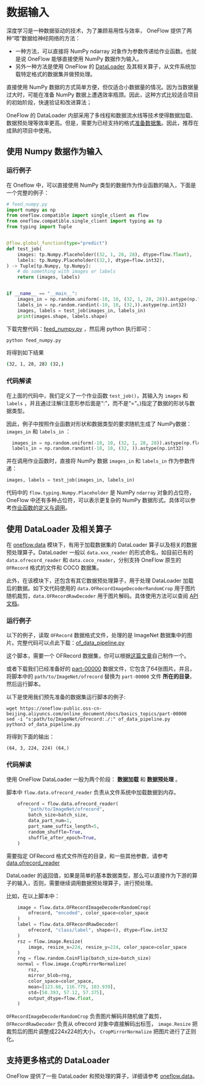 # 数据输入
深度学习是一种数据驱动的技术，为了兼顾易用性与效率， OneFlow 提供了两种“喂”数据给神经网络的方法：

- 一种方法，可以直接将 NumPy ndarray 对象作为参数传递给作业函数。也就是说 OneFlow 能够直接使用 NumPy 数据作为输入。
- 另外一种方法是使用 OneFlow 的 [DataLoader](https://oneflow.readthedocs.io/en/master/data.html) 及其相关算子，从文件系统加载特定格式的数据集并做预处理。


直接使用 NumPy 数据的方式简单方便，但仅适合小数据量的情况。因为当数据量过大时，可能在准备 NumPy 数据上遭遇效率瓶颈。因此，这种方式比较适合项目的初始阶段，快速验证和改进算法；

OneFlow 的 DataLoader 内部采用了多线程和数据流水线等技术使得数据加载、数据预处理等效率更高。但是，需要为已经支持的格式[准备数据集](../extended_topics/how_to_make_ofdataset.md)。因此，推荐在成熟的项目中使用。


## 使用 Numpy 数据作为输入
### 运行例子

在 Oneflow 中，可以直接使用 NumPy 类型的数据作为作业函数的输入，下面是一个完整的例子：

```python
# feed_numpy.py
import numpy as np
from oneflow.compatible import single_client as flow
from oneflow.compatible.single_client import typing as tp
from typing import Tuple


@flow.global_function(type="predict")
def test_job(
    images: tp.Numpy.Placeholder((32, 1, 28, 28), dtype=flow.float),
    labels: tp.Numpy.Placeholder((32,), dtype=flow.int32),
) -> Tuple[tp.Numpy, tp.Numpy]:
    # do something with images or labels
    return (images, labels)


if __name__ == "__main__":
    images_in = np.random.uniform(-10, 10, (32, 1, 28, 28)).astype(np.float32)
    labels_in = np.random.randint(-10, 10, (32,)).astype(np.int32)
    images, labels = test_job(images_in, labels_in)
    print(images.shape, labels.shape)
```

下载完整代码：[feed_numpy.py](../code/basics_topics/feed_numpy.py) ，然后用 python 执行即可：

```bash
python feed_numpy.py
```
将得到如下结果
```bash
(32, 1, 28, 28) (32,)
```



### 代码解读
在上面的代码中，我们定义了一个作业函数 `test_job()`，其输入为 `images` 和 `labels` ，并且通过注解(注意形参后面是“:”，而不是“=”。)指定了数据的形状与数据类型。

因此，例子中按照作业函数对形状和数据类型的要求随机生成了 NumPy数据：`images_in` 和 `labels_in` ：
```python
  images_in = np.random.uniform(-10, 10, (32, 1, 28, 28)).astype(np.float32)
  labels_in = np.random.randint(-10, 10, (32, )).astype(np.int32)
```

并在调用作业函数时，直接将 NumPy 数据 `images_in` 和 `labels_in` 作为参数传递：
```python
images, labels = test_job(images_in, labels_in)
```

代码中的 `flow.typing.Numpy.Placeholder` 是 NumPy `ndarray` 对象的占位符，OneFlow 中还有多种占位符，可以表示更复杂的 NumPy 数据形式。具体可以参考[作业函数的定义与调用](../extended_topics/job_function_define_call.md)。

## 使用 DataLoader 及相关算子
在 [oneflow.data](https://oneflow.readthedocs.io/en/master/data.html) 模块下，有用于加载数据集的 DataLoader 算子以及相关的数据预处理算子。DataLoader 一般以 `data.xxx_reader` 的形式命名，如目前已有的 `data.ofrecord_reader` 和 `data.coco_reader`，分别支持 OneFlow 原生的 `OFRecord` 格式的文件和 COCO 数据集。

此外，在该模块下，还包含有其它数据预处理算子，用于处理 DataLoader 加载后的数据。如下文代码使用的 `data.OFRecordImageDecoderRandomCrop` 用于图片随机裁剪，`data.OFRecordRawDecoder` 用于图片解码。具体使用方法可以查阅 [API 文档](https://oneflow.readthedocs.io/en/master/index.html)。

### 运行例子
以下的例子，读取 `OFRecord` 数据格式文件，处理的是 ImageNet 数据集中的图片。完整代码可以点此下载：[of_data_pipeline.py](../code/basics_topics/of_data_pipeline.py)

这个脚本，需要一个 OFRecord 数据集，你可以根据[这篇文章](../extended_topics/how_to_make_ofdataset.md)自己制作一个。

或者下载我们已经准备好的 [part-00000](https://oneflow-public.oss-cn-beijing.aliyuncs.com/online_document/docs/basics_topics/part-00000) 数据文件，它包含了64张图片。并且，将脚本中的 `path/to/ImageNet/ofrecord` 替换为 `part-00000` 文件 **所在的目录**，然后运行脚本。

以下是使用我们预先准备的数据集运行脚本的例子:

```
wget https://oneflow-public.oss-cn-beijing.aliyuncs.com/online_document/docs/basics_topics/part-00000
sed -i "s:path/to/ImageNet/ofrecord:./:" of_data_pipeline.py
python3 of_data_pipeline.py
```

将得到下面的输出：
```
(64, 3, 224, 224) (64,)
```
### 代码解读
使用 OneFlow DataLoader 一般为两个阶段： **数据加载** 和 **数据预处理** 。

脚本中 `flow.data.ofrecord_reader` 负责从文件系统中加载数据到内存。
```python
    ofrecord = flow.data.ofrecord_reader(
        "path/to/ImageNet/ofrecord",
        batch_size=batch_size,
        data_part_num=1,
        part_name_suffix_length=5,
        random_shuffle=True,
        shuffle_after_epoch=True,
    )
```

需要指定 OFRecord 格式文件所在的目录，和一些其他参数，请参考 [data.ofrecord_reader](https://oneflow.readthedocs.io/en/master/data.html#oneflow.data.ofrecord_reader)

DataLoader 的返回值，如果是简单的基本数据类型，那么可以直接作为下游的算子的输入，否则，需要继续调用数据预处理算子，进行预处理。

比如，在以上脚本中：
```python
    image = flow.data.OFRecordImageDecoderRandomCrop(
        ofrecord, "encoded", color_space=color_space
    )
    label = flow.data.OFRecordRawDecoder(
        ofrecord, "class/label", shape=(), dtype=flow.int32
    )
    rsz = flow.image.Resize(
        image, resize_x=224, resize_y=224, color_space=color_space
    )
    rng = flow.random.CoinFlip(batch_size=batch_size)
    normal = flow.image.CropMirrorNormalize(
        rsz,
        mirror_blob=rng,
        color_space=color_space,
        mean=[123.68, 116.779, 103.939],
        std=[58.393, 57.12, 57.375],
        output_dtype=flow.float,
    )
```

`OFRecordImageDecoderRandomCrop` 负责图片解码并随机做了裁剪，`OFRecordRawDecoder` 负责从 ofrecord 对象中直接解码出标签， `image.Resize` 把裁剪后的图片调整成224x224的大小， `CropMirrorNormalize` 把图片进行了正则化。

## 支持更多格式的 DataLoader
OneFlow 提供了一些 DataLoader 和预处理的算子，详细请参考 [oneflow.data](https://oneflow.readthedocs.io/en/master/data.html)。
